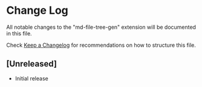 # Change Log

All notable changes to the "md-file-tree-gen" extension will be documented in this file.

Check [Keep a Changelog](http://keepachangelog.com/) for recommendations on how to structure this file.

## [Unreleased]

- Initial release